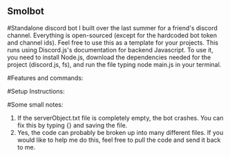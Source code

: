 ## Smolbot
#Standalone discord bot I built over the last summer for a friend's discord channel.
Everything is open-sourced (except for the hardcoded bot token and channel ids).  Feel free to use this as a template for your projects.
This runs using Discord.js's documentation for backend Javascript.  To use it, you need to install Node.js, download the dependencies needed for the project (discord.js, fs), and run the file typing node main.js in your terminal.

#Features and commands:

#Setup Instructions:

#Some small notes: 
1. If the serverObject.txt file is completely empty, the bot crashes.  You can fix this by typing {} and saving the file.
2. Yes, the code can probably be broken up into many different files.  If you would like to help me do this, feel free to pull the code and send it back to me.  
